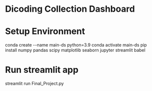 # Dicoding Collection Dashboard

# Setup Environment
conda create --name main-ds python=3.9
conda activate main-ds
pip install numpy pandas scipy matplotlib seaborn jupyter streamlit babel

# Run streamlit app
streamlit run Final_Project.py
